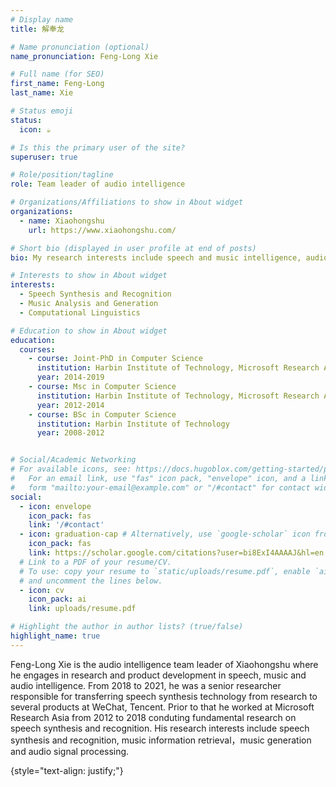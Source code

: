 ```yaml
---
# Display name
title: 解奉龙

# Name pronunciation (optional)
name_pronunciation: Feng-Long Xie

# Full name (for SEO)
first_name: Feng-Long
last_name: Xie

# Status emoji
status:
  icon: ☕️

# Is this the primary user of the site?
superuser: true

# Role/position/tagline
role: Team leader of audio intelligence

# Organizations/Affiliations to show in About widget
organizations:
  - name: Xiaohongshu
    url: https://www.xiaohongshu.com/

# Short bio (displayed in user profile at end of posts)
bio: My research interests include speech and music intelligence, audio signal processing and computational Linguistics.

# Interests to show in About widget
interests:
  - Speech Synthesis and Recognition
  - Music Analysis and Generation
  - Computational Linguistics

# Education to show in About widget
education:
  courses:
    - course: Joint-PhD in Computer Science
      institution: Harbin Institute of Technology, Microsoft Research Asia
      year: 2014-2019
    - course: Msc in Computer Science
      institution: Harbin Institute of Technology, Microsoft Research Asia
      year: 2012-2014
    - course: BSc in Computer Science
      institution: Harbin Institute of Technology
      year: 2008-2012


# Social/Academic Networking
# For available icons, see: https://docs.hugoblox.com/getting-started/page-builder/#icons
#   For an email link, use "fas" icon pack, "envelope" icon, and a link in the
#   form "mailto:your-email@example.com" or "/#contact" for contact widget.
social:
  - icon: envelope
    icon_pack: fas
    link: '/#contact'
  - icon: graduation-cap # Alternatively, use `google-scholar` icon from `ai` icon pack
    icon_pack: fas
    link: https://scholar.google.com/citations?user=bi8ExI4AAAAJ&hl=en
  # Link to a PDF of your resume/CV.
  # To use: copy your resume to `static/uploads/resume.pdf`, enable `ai` icons in `params.yaml`,
  # and uncomment the lines below.
  - icon: cv
    icon_pack: ai
    link: uploads/resume.pdf

# Highlight the author in author lists? (true/false)
highlight_name: true
---
```


Feng-Long Xie is the audio intelligence team leader of Xiaohongshu where he engages in research and product development in speech, music and audio intelligence. From 2018 to 2021, he was a senior researcher responsible for transferring speech synthesis technology from research to several products at WeChat, Tencent. Prior to that he worked at Microsoft Research Asia from 2012 to 2018 conduting fundamental research on speech synthesis and recognition. His research interests include speech synthesis and recognition, music information retrieval，music generation and audio signal processing.

{style="text-align: justify;"}
